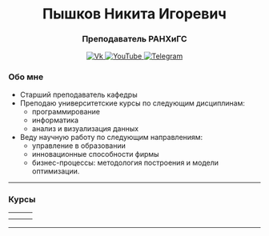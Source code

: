 <div id="header" align="center">
    <h1>Пышков Никита Игоревич</h1>
    <h3>Преподаватель РАНХиГС</h3>
</div>

<div id="socials" align="center">
    <a href="Vk-url">
    <img src="https://img.shields.io/badge/Vk-blue?style=for-the-badge&logo=vk&logoColor=white" alt="Vk"/>
  </a>
  <a href="youtube-url">
    <img src="https://img.shields.io/badge/YouTube-blue?style=for-the-badge&logo=youtube&logoColor=white" alt="YouTube"/>
  </a>
  <a href="telegram-url">
    <img src="https://img.shields.io/badge/Telegram-blue?style=for-the-badge&logo=telegram&logoColor=white" alt="Telegram"/>
  </a>
</div>

### Обо мне

* Старший преподаватель кафедры
* Преподаю университетские курсы по следующим дисциплинам:
  * программирование
  * информатика
  * анализ и визуализация данных
* Веду научную работу по следующим направлениям:
  * управление в образовании
  * инновационные способности фирмы
  * бизнес-процессы: методология построения и модели оптимизации.

---

### Курсы

| | | |
|:--:|:--:|:--:|
| | | |
| | | |

---
